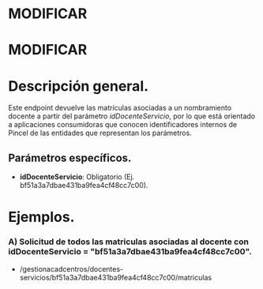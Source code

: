 # MODIFICAR
# MODIFICAR

# Descripción general.

Este endpoint devuelve las matrículas asociadas a un nombramiento docente a partir del parámetro _idDocenteServicio_, por lo que está orientado a aplicaciones consumidoras que conocen identificadores internos de Pincel de las entidades que representan los parámetros.

## Parámetros específicos.

* **idDocenteServicio**: Obligatorio (Ej. bf51a3a7dbae431ba9fea4cf48cc7c00).

# Ejemplos.

### A) Solicitud de todos las matriculas asociadas al docente con idDocenteServicio = "bf51a3a7dbae431ba9fea4cf48cc7c00".
* /gestionacadcentros/docentes-servicios/bf51a3a7dbae431ba9fea4cf48cc7c00/matriculas

